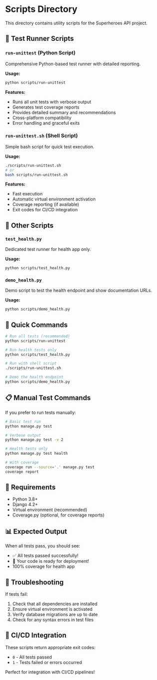 # Scripts Directory

This directory contains utility scripts for the Superheroes API project.

## 🧪 Test Runner Scripts

### `run-unittest` (Python Script)
Comprehensive Python-based test runner with detailed reporting.

**Usage:**
```bash
python scripts/run-unittest
```

**Features:**
- Runs all unit tests with verbose output
- Generates test coverage reports
- Provides detailed summary and recommendations
- Cross-platform compatibility
- Error handling and graceful exits

### `run-unittest.sh` (Shell Script)
Simple bash script for quick test execution.

**Usage:**
```bash
./scripts/run-unittest.sh
# or
bash scripts/run-unittest.sh
```

**Features:**
- Fast execution
- Automatic virtual environment activation
- Coverage reporting (if available)
- Exit codes for CI/CD integration

## 🎯 Other Scripts

### `test_health.py`
Dedicated test runner for health app only.

**Usage:**
```bash
python scripts/test_health.py
```

### `demo_health.py`
Demo script to test the health endpoint and show documentation URLs.

**Usage:**
```bash
python scripts/demo_health.py
```

## 🚀 Quick Commands

```bash
# Run all tests (recommended)
python scripts/run-unittest

# Run health tests only
python scripts/test_health.py

# Run with shell script
./scripts/run-unittest.sh

# Demo the health endpoint
python scripts/demo_health.py
```

## 📋 Manual Test Commands

If you prefer to run tests manually:

```bash
# Basic test run
python manage.py test

# Verbose output
python manage.py test -v 2

# Health tests only
python manage.py test health

# With coverage
coverage run --source='.' manage.py test
coverage report
```

## 🔧 Requirements

- Python 3.8+
- Django 4.2+
- Virtual environment (recommended)
- Coverage.py (optional, for coverage reports)

## 📊 Expected Output

When all tests pass, you should see:
- ✅ All tests passed successfully!
- 🎉 Your code is ready for deployment!
- 100% coverage for health app

## 🐛 Troubleshooting

If tests fail:
1. Check that all dependencies are installed
2. Ensure virtual environment is activated
3. Verify database migrations are up to date
4. Check for any syntax errors in test files

## 🎯 CI/CD Integration

These scripts return appropriate exit codes:
- `0` - All tests passed
- `1` - Tests failed or errors occurred

Perfect for integration with CI/CD pipelines!
